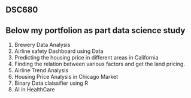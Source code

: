DSC680
-------------------------------------------------
Below my portfolion as part data science study
------------------------------------------------
1. Brewery Data Analysis
2. Airline safety Dashboard using Data
3. Predicting the housing price in different areas in California
4. Finding the relation between various factors and get the land pricing.
5. Airline Trend Analysis
6. Housing Price Analysis in Chicago Market
7. Binary Data claissifier using R
8. AI in HealthCare
   
 
